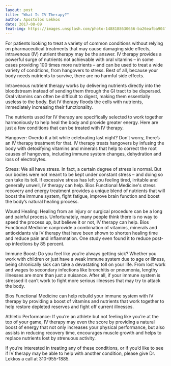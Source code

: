 ```yaml
---
layout: post
title: "What Is IV Therapy?"
author: Apostolos Lekkos
date: 2017-08-09
feat-img: https://images.unsplash.com/photo-1488188630656-ba26eafba904?ixlib=rb-1.2.1&ixid=eyJhcHBfaWQiOjEyMDd9&auto=format&fit=crop&w=1506&q=80
---
```

For patients looking to treat a variety of common conditions without relying on pharmaceutical treatments that may cause damaging side effects, intravenous (IV) nutrient therapy may be the answer. IV therapy provides a powerful surge of nutrients not achievable with oral vitamins – in some cases providing 100 times more nutrients – and can be used to treat a wide variety of conditions, from hangovers to stress. Best of all, because your body needs nutrients to survive, there are no harmful side effects.

Intravenous nutrient therapy works by delivering nutrients directly into the bloodstream instead of sending them through the GI tract to be dispersed. Oral vitamins can often be difficult to digest, making them essentially useless to the body. But IV therapy floods the cells with nutrients, immediately increasing their functionality.

The nutrients used for IV therapy are specifically selected to work together harmoniously to help heal the body and provide greater energy. Here are just a few conditions that can be treated with IV therapy.

Hangover: Overdo it a bit while celebrating last night? Don’t worry, there’s an IV therapy treatment for that. IV therapy treats hangovers by infusing the body with detoxifying vitamins and minerals that help to correct the root causes of hangovers, including immune system changes, dehydration and loss of electrolytes.

Stress: We all have stress. In fact, a certain degree of stress is normal. But our bodies were not meant to be kept under constant stress – and doing so can take its toll. If excessive stress has left you feeling tired, irritable and generally unwell, IV therapy can help. Bios Functional Medicine's stress recovery and energy treatment provides a unique blend of nutrients that will boost the immune system, fight fatigue, improve brain function and boost the body’s natural healing process.

Wound Healing: Healing from an injury or surgical procedure can be a long and painful process. Unfortunately, many people think there is no way to speed the process up, but believe it or not, IV therapy can help. Bios Functional Medicine canprovide a combination of vitamins, minerals and antioxidants via IV therapy that have been shown to shorten healing time and reduce pain and inflammation. One study even found it to reduce post-op infections by 85 percent.

Immune Boost: Do you feel like you’re always getting sick? Whether you work with children or just have a weak immune system due to age or illness, being chronically sick can take a devastating toll on your life. From lost work and wages to secondary infections like bronchitis or pneumonia, lengthy illnesses are more than just a nuisance. After all, if your immune system is stressed it can’t work to fight more serious illnesses that may try to attack the body.

Bios Functional Medicine can help rebuild your immune system with IV therapy by providing a boost of vitamins and nutrients that work together to help restore depleted reserves and fight off current illnesses.

Athletic Performance: If you’re an athlete but not feeling like you’re at the top of your game, IV therapy may even the score by providing a natural boost of energy that not only increases your physical performance, but also assists in reducing recovery time, encourages muscle growth and helps to replace nutrients lost by strenuous activity.

If you’re interested in treating any of these conditions, or if you’d like to see if IV therapy may be able to help with another condition, please give Dr. Lekkos a call at 310-955-1885.
